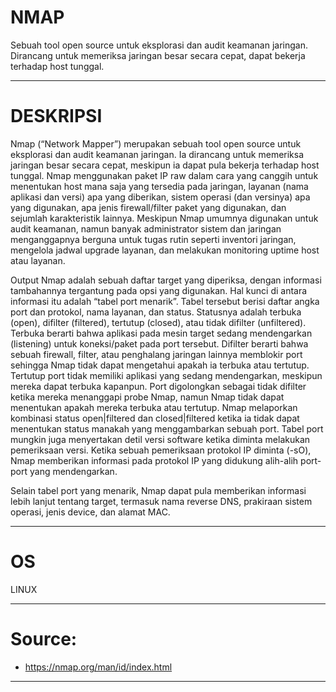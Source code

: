 # NMAP
Sebuah tool open source untuk eksplorasi dan audit keamanan jaringan. Dirancang untuk memeriksa jaringan besar secara cepat, dapat bekerja terhadap host tunggal.

-----------------------------------------------------------------------------------------------------------------------------------------------------------

# DESKRIPSI

Nmap (“Network Mapper”) merupakan sebuah tool open source untuk eksplorasi dan audit keamanan jaringan. Ia dirancang untuk memeriksa jaringan besar secara cepat, meskipun ia dapat pula bekerja terhadap host tunggal. Nmap menggunakan paket IP raw dalam cara yang canggih untuk menentukan host mana saja yang tersedia pada jaringan, layanan (nama aplikasi dan versi) apa yang diberikan, sistem operasi (dan versinya) apa yang digunakan, apa jenis firewall/filter paket yang digunakan, dan sejumlah karakteristik lainnya. Meskipun Nmap umumnya digunakan untuk audit keamanan, namun banyak administrator sistem dan jaringan menganggapnya berguna untuk tugas rutin seperti inventori jaringan, mengelola jadwal upgrade layanan, dan melakukan monitoring uptime host atau layanan.

Output Nmap adalah sebuah daftar target yang diperiksa, dengan informasi tambahannya tergantung pada opsi yang digunakan. Hal kunci di antara informasi itu adalah “tabel port menarik”. Tabel tersebut berisi daftar angka port dan protokol, nama layanan, dan status. Statusnya adalah terbuka (open), difilter (filtered), tertutup (closed), atau tidak difilter (unfiltered). Terbuka berarti bahwa aplikasi pada mesin target sedang mendengarkan (listening) untuk koneksi/paket pada port tersebut. Difilter berarti bahwa sebuah firewall, filter, atau penghalang jaringan lainnya memblokir port sehingga Nmap tidak dapat mengetahui apakah ia terbuka atau tertutup. Tertutup port tidak memiliki aplikasi yang sedang mendengarkan, meskipun mereka dapat terbuka kapanpun. Port digolongkan sebagai tidak difilter ketika mereka menanggapi probe Nmap, namun Nmap tidak dapat menentukan apakah mereka terbuka atau tertutup. Nmap melaporkan kombinasi status open|filtered dan closed|filtered ketika ia tidak dapat menentukan status manakah yang menggambarkan sebuah port. Tabel port mungkin juga menyertakan detil versi software ketika diminta melakukan pemeriksaan versi. Ketika sebuah pemeriksaan protokol IP diminta (-sO), Nmap memberikan informasi pada protokol IP yang didukung alih-alih port-port yang mendengarkan.

Selain tabel port yang menarik, Nmap dapat pula memberikan informasi lebih lanjut tentang target, termasuk nama reverse DNS, prakiraan sistem operasi, jenis device, dan alamat MAC.

-----------------------------------------------------------------------------------------------------------------------------------------------------------
# OS
LINUX

------------------------------------------------------------
# Source:
- https://nmap.org/man/id/index.html

-------------------------------------------------------------
